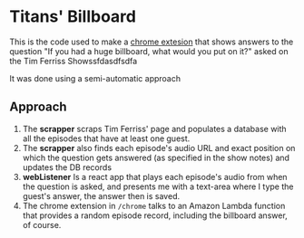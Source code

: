 # Titans' Billboard

This is the code used to make a [chrome extesion](https://chrome.google.com/webstore/detail/titans-billboard/hhlkinjhggikceamfgghhmeglglkbkeochrome) that shows answers to the question "If you had a huge billboard, what would you put on it?" asked on the Tim Ferriss Showssfdasdfsdfa

It was done using a semi-automatic approach

## Approach
1. The **scrapper** scraps Tim Ferriss' page and populates a database with all the episodes that have at least one guest.
2. The **scrapper** also finds each episode's audio URL and exact position on which the question gets answered (as specified in the show notes) and updates the DB records
3. **webListener** Is a react app that plays each episode's audio from when the question is asked, and presents me with a text-area where I type the guest's answer, the answer then is saved.
4. The chrome extension in `/chrome` talks to an Amazon Lambda function that provides a random episode record, including the billboard answer, of course.
